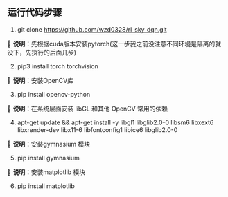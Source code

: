 ## 运行代码步骤
1. git clone https://github.com/wzd0328/rl_sky_dqn.git

📝 **说明**：先根据cuda版本安装pytorch(这一步我之前没注意不同环境是隔离的就没下，先执行的后面几步)

2. pip3 install torch torchvision 

📝 **说明**：安装OpenCV库

3. pip install opencv-python 

📝 **说明**：在系统层面安装 libGL 和其他 OpenCV 常用的依赖

4. apt-get update && apt-get install -y libgl1 libglib2.0-0 libsm6 libxext6 libxrender-dev libx11-6 libfontconfig1 libice6 libglib2.0-0 

📝 **说明**：安装gymnasium 模块

5. pip install gymnasium 

📝 **说明**：安装matplotlib 模块

6. pip install matplotlib